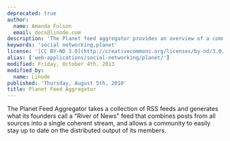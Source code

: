 ```yaml
---
deprecated: true
author:
  name: Amanda Folson
  email: docs@linode.com
description: 'The Planet feed aggregator provides an overview of a community by collecting all feeds produced by a community.'
keywords: 'social networking,planet'
license: '[CC BY-ND 3.0](http://creativecommons.org/licenses/by-nd/3.0/us/)'
alias: ['web-applications/social-networking/planet/']
modified: Friday, October 4th, 2013
modified_by:
  name: Linode
published: 'Thursday, August 5th, 2010'
title: Planet Feed Aggregator
---
```




The Planet Feed Aggregator takes a collection of RSS feeds and generates what its founders call a "River of News" feed that combines posts from all sources into a single coherent stream, and allows a community to easily stay up to date on the distributed output of its members.



